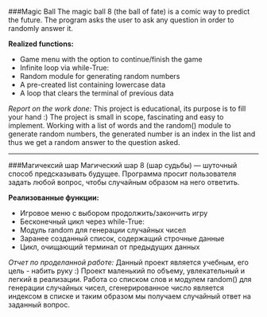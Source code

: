 ###Magic Ball
The magic ball 8 (the ball of fate) is a comic way to predict the future. The program asks the user to ask any question in order to randomly answer it.

__Realized functions:__
* Game menu with the option to continue/finish the game
* Infinite loop via while-True:
* Random module for generating random numbers
* A pre-created list containing lowercase data
* A loop that clears the terminal of previous data

_Report on the work done:_
This project is educational, its purpose is to fill your hand :) The project is small in scope, fascinating and easy to implement. Working with a list of words and the random() module to generate random numbers, the generated number is an index in the list and thus we get a random answer to the question asked.

---
###Магичексий шар
 Магический шар 8 (шар судьбы) — шуточный способ предсказывать будущее. Программа просит пользователя задать любой вопрос, чтобы случайным образом на него ответить.

__Реализованные функции:__
* Игровое меню с выбором продолжить/закончить игру
* Бесконечный цикл через while-True:
* Модуль random для генерации случайных чисел
* Заранее созданный список, содержащий строчные данные
* Цикл, очищающий терминал от предыдущих данных

_Отчет по проделанной работе:_
Данный проект является учебным, его цель - набить руку :) Проект маленький по объему, увлекательный и легкий в реализации. Работа со списком слов и модулем random() для генерации случайных чисел, сгенерированное число является индексом в списке и таким образом мы получаем случайный ответ на заданный вопрос.
